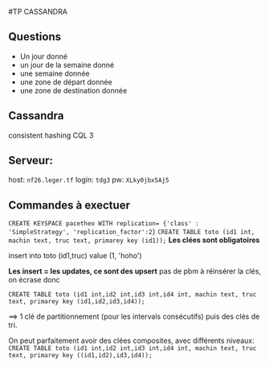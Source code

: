 #TP CASSANDRA
## Questions

- Un jour donné
- un jour de la semaine donné
- une semaine donnée
- une zone de départ donnée
- une zone de destination donnée

## Cassandra
consistent hashing
CQL 3
## Serveur:
host: `nf26.leger.tf`
login: `tdg3`
pw: `XLky0jbx5Aj5`


## Commandes à exectuer


`CREATE KEYSPACE pacetheo WITH replication= {'class' : 'SimpleStrategy', 'replication_factor':2}`
`CREATE TABLE toto (id1 int, machin text, truc text, primarey key (id1));`
**Les clées sont obligatoires**

insert into toto (id1,truc) value (1, 'hoho')

**Les insert = les updates, ce sont des upsert**
pas de pbm à réinsérer la clés, on écrase donc



`CREATE TABLE toto (id1 int,id2 int,id3 int,id4 int, machin text, truc text, primarey key (id1,id2,id3,id4));`

==> 1 clé de partitionnement (pour les intervals consécutifs) puis des clés de tri.

On peut parfaitement avoir des clées composites, avec différents niveaux:
`CREATE TABLE toto (id1 int,id2 int,id3 int,id4 int, machin text, truc text, primarey key ((id1,id2),id3,id4));`